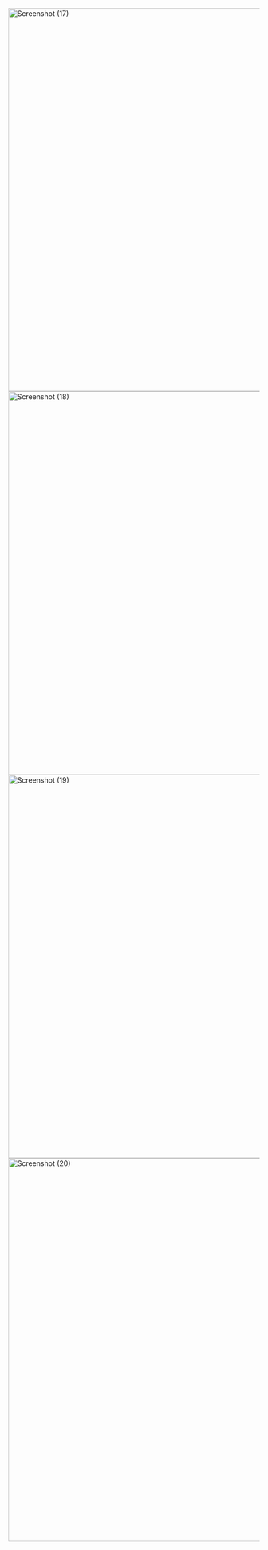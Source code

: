 <img width="1366" height="768" alt="Screenshot (17)" src="https://github.com/user-attachments/assets/0a71374a-1dfe-4273-9403-51a9808d8a4d" />
<img width="1366" height="768" alt="Screenshot (18)" src="https://github.com/user-attachments/assets/07905a98-36c5-43f8-8630-e5fea8540c5f" />
<img width="1366" height="768" alt="Screenshot (19)" src="https://github.com/user-attachments/assets/34dbe8a3-eeab-484d-82a5-864bc17b9d3a" />
<img width="1366" height="768" alt="Screenshot (20)" src="https://github.com/user-attachments/assets/5a8d091b-34f6-4b38-a40e-7c54f47f1952" />
